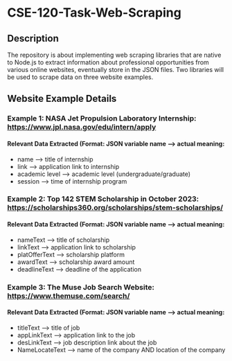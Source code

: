 # CSE-120-Task-Web-Scraping

## Description
The repository is about implementing web scraping libraries that are native to Node.js to extract information about professional opportunities from various online websites, eventually store in the JSON files. Two libraries will be used to scrape data on three website examples.

## Website Example Details
### Example 1: NASA Jet Propulsion Laboratory Internship: https://www.jpl.nasa.gov/edu/intern/apply
#### Relevant Data Extracted (Format: JSON variable name --> actual meaning:
- name --> title of internship
- link --> application link to internship
- academic level --> academic level (undergraduate/graduate)
- session --> time of internship program

### Example 2: Top 142 STEM Scholarship in October 2023: https://scholarships360.org/scholarships/stem-scholarships/
#### Relevant Data Extracted (Format: JSON variable name --> actual meaning:
- nameText --> title of scholarship
- linkText --> application link to scholarship
- platOfferText --> scholarship platform
- awardText --> scholarship award amount
- deadlineText --> deadline of the application

### Example 3: The Muse Job Search Website: https://www.themuse.com/search/
#### Relevant Data Extracted (Format: JSON variable name --> actual meaning:
- titleText --> title of job
- appLinkText --> application link to the job
- desLinkText --> job description link about the job
- NameLocateText --> name of the company AND location of the company

